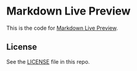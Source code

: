 # Markdown Live Preview

This is the code for [Markdown Live Preview](https://markdownlivepreview.com/).



## License
See the [LICENSE](https://github.com/tanabe/markdown-live-preview/blob/master/LICENSE) file in this repo.